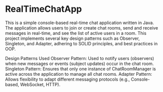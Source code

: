# RealTimeChatApp
This is a simple console-based real-time chat application written in Java. The application allows users to join or create chat rooms, send and receive messages in real-time, and see the list of active users in a room. 
This project implements several key design patterns such as Observer, Singleton, and Adapter, adhering to SOLID principles, and best practices in OOP.

Design Patterns Used
Observer Pattern: Used to notify users (observers) when new messages or events (subject updates) occur in the chat room.
Singleton Pattern: Ensures that only one instance of ChatRoomManager is active across the application to manage all chat rooms.
Adapter Pattern: Allows flexibility to adapt different messaging protocols (e.g., Console-based, WebSocket, HTTP).
